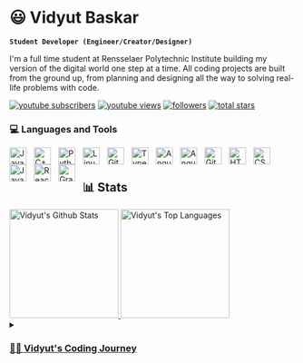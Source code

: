  # 😃 Vidyut Baskar

**`Student Developer (Engineer/Creator/Designer)`**

I'm a full time student at Rensselaer Polytechnic Institute building my version of the digital world one step at a time. All coding projects are built from the ground up, from planning and designing all the way to solving real-life problems with code. 

   <p align="left">
      <a href="https://www.youtube.com/channel/UCHEyZQRQmc1mxPujemztwUA?sub_confirmation=1">
         <img alt="youtube subscribers" title="Subscribe to my YouTube channel" src="https://custom-icon-badges.demolab.com/youtube/channel/subscribers/UCHEyZQRQmc1mxPujemztwUA?color=%23E05D44&label=SUBSCRIBE&logo=video&logoColor=white&style=for-the-badge&labelColor=CE4630"/></a> 
      <a href="https://www.youtube.com/channel/UCHEyZQRQmc1mxPujemztwUA">
         <img alt="youtube views" title="YouTube views" src="https://custom-icon-badges.demolab.com/youtube/channel/views/UCHEyZQRQmc1mxPujemztwUA?color=%23E1AD0E&logo=eye&logoColor=white&style=for-the-badge&labelColor=C79600"/></a> 
      <a href="https://github.com/vidybaskar?tab=followers">
         <img alt="followers" title="Follow me on Github" src="https://custom-icon-badges.demolab.com/github/followers/vidybaskar?color=236ad3&labelColor=1155ba&style=for-the-badge&logo=person-add&label=Follow&logoColor=white"/></a>
      <a href="https://github.com/vidybaskar?tab=repositories&sort=stargazers">
         <img alt="total stars" title="Total stars on GitHub" src="https://custom-icon-badges.demolab.com/github/stars/vidybaskar?color=55960c&style=for-the-badge&labelColor=488207&logo=star"/></a>
   </p>

### 💻 Languages and Tools

<img align="left" alt="Java" width="30px" style="padding-right:10px;" src="https://cdn.jsdelivr.net/gh/devicons/devicon/icons/java/java-original.svg"/>
<img align="left" alt="C++" width="30px" style="padding-right:10px;" src="https://cdn.jsdelivr.net/gh/devicons/devicon/icons/cplusplus/cplusplus-line.svg" />
<img align="left" alt="Python" width="30px" style="padding-right:10px;" src="https://cdn.jsdelivr.net/gh/devicons/devicon/icons/python/python-plain.svg" />
<img align="left" alt="Linux" width="30px" style="padding-right:10px;" src="https://cdn.jsdelivr.net/gh/devicons/devicon/icons/linux/linux-original.svg" />
<img align="left" alt="GitHub" width="30px" style="padding-right:10px;" src="https://cdn.jsdelivr.net/gh/devicons/devicon/icons/github/github-original.svg" />
<img align="left" alt="TypeScript" width="30px" style="padding-right:10px;" src="https://cdn.jsdelivr.net/gh/devicons/devicon/icons/typescript/typescript-plain.svg" />
<img align="left" alt="Angular" width="30px" style="padding-right:10px;" src="https://cdn.jsdelivr.net/gh/devicons/devicon/icons/visualstudio/visualstudio-plain.svg" />
<img align="left" alt="Angular" width="30px" style="padding-right:10px;" src="https://cdn.jsdelivr.net/gh/devicons/devicon/icons/vscode/vscode-plain.svg" />
<img align="left" alt="Git" width="30px" style="padding-right:10px;" src="https://cdn.jsdelivr.net/gh/devicons/devicon/icons/git/git-original.svg" />
<img align="left" alt="HTML" width="30px" style="padding-right:10px;" src="https://cdn.jsdelivr.net/gh/devicons/devicon/icons/react/react-original.svg" />
<img align="left" alt="CSS" width="30px" style="padding-right:10px;" src="https://cdn.jsdelivr.net/gh/devicons/devicon/icons/css3/css3-original.svg" />
<img align="left" alt="JavaScript" width="30px" style="padding-right:10px;" src="https://cdn.jsdelivr.net/gh/devicons/devicon/icons/javascript/javascript-plain.svg" />
<img align="left" alt="React" width="30px" style="padding-right:10px;" src="https://cdn.jsdelivr.net/gh/devicons/devicon/icons/react/react-original.svg" />
<img align="left" alt="Gradle" width="30px" style="padding-right:10px;" src="https://cdn.jsdelivr.net/gh/devicons/devicon/icons/gradle/gradle-plain.svg" />
<br />

#

## 📊 Stats

  <a href="https://github.com/anuraghazra/github-readme-stats">
   <img alt="Vidyut's Github Stats" src="https://denvercoder1-github-readme-stats.vercel.app/api/?username=vidybaskar&show_icons=true&include_all_commits=true&count_private=true&theme=moltack&&hide_border=true" height="192px">
 </a>
 
 <a href="https://github.com/anuraghazra/github-readme-stats">
  <img alt="Vidyut's Top Languages" src="https://github-readme-stats.vercel.app/api/top-langs/?username=vidybaskar&langs_count=8&layout=compact&theme=moltack&&hide_border=true" height="192px">
 

<details>
 <summary><h3>👨‍💻 Vidyut's Coding Journey</h3></summary>
   

